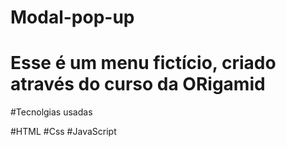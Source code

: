 # Modal-pop-up


# Esse é um menu fictício, criado através do curso da ORigamid


#Tecnolgias usadas

#HTML
#Css
#JavaScript

